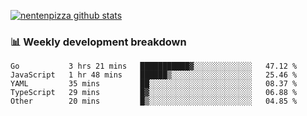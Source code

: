 [![nentenpizza github stats](https://github-readme-stats.vercel.app/api?username=nentenpizza&count_private=true)](https://github.com/anuraghazra/github-readme-stats)

### 📊 Weekly development breakdown
<!--START_SECTION:waka-->

```text
Go           3 hrs 21 mins   ███████████▓░░░░░░░░░░░░░   47.12 %
JavaScript   1 hr 48 mins    ██████▒░░░░░░░░░░░░░░░░░░   25.46 %
YAML         35 mins         ██░░░░░░░░░░░░░░░░░░░░░░░   08.37 %
TypeScript   29 mins         █▓░░░░░░░░░░░░░░░░░░░░░░░   06.88 %
Other        20 mins         █▒░░░░░░░░░░░░░░░░░░░░░░░   04.85 %
```

<!--END_SECTION:waka-->

